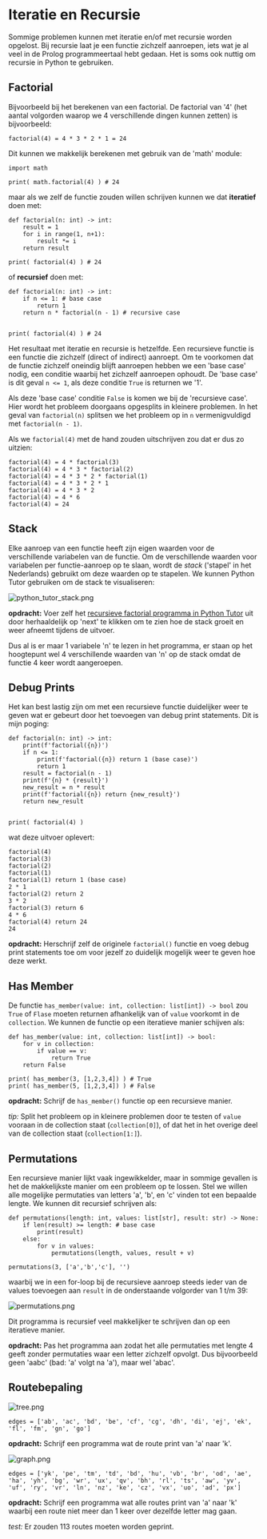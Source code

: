 # Iteratie en Recursie

Sommige problemen kunnen met iteratie en/of met recursie worden
opgelost. Bij recursie laat je een functie zichzelf aanroepen, iets
wat je al veel in de Prolog programmeertaal hebt gedaan. Het is soms
ook nuttig om recursie in Python te gebruiken.

## Factorial
Bijvoorbeeld bij het berekenen van een factorial. De factorial van '4'
(het aantal volgorden waarop we 4 verschillende dingen kunnen zetten)
is bijvoorbeeld:

```
factorial(4) = 4 * 3 * 2 * 1 = 24
```

Dit kunnen we makkelijk berekenen met gebruik van de 'math' module:

```
import math

print( math.factorial(4) ) # 24
```

maar als we zelf de functie zouden willen schrijven kunnen we dat
**iteratief** doen met:

```
def factorial(n: int) -> int:
    result = 1
    for i in range(1, n+1):
        result *= i
    return result

print( factorial(4) ) # 24
```

of **recursief** doen met:

```
def factorial(n: int) -> int:
    if n <= 1: # base case 
        return 1
    return n * factorial(n - 1) # recursive case


print( factorial(4) ) # 24
```

Het resultaat met iteratie en recursie is hetzelfde. Een recursieve
functie is een functie die zichzelf (direct of indirect) aanroept. Om
te voorkomen dat de functie zichzelf oneindig blijft aanroepen hebben
we een 'base case' nodig, een conditie waarbij het zichzelf aanroepen
ophoudt. De 'base case' is dit geval `n <= 1`, als deze conditie
`True` is returnen we '1'.

Als deze 'base case' conditie `False` is komen we bij de 'recursieve
case'. Hier wordt het probleem doorgaans opgesplits in kleinere
problemen. In het geval van `factorial(n)` splitsen we het probleem op
in `n` vermenigvuldigd met `factorial(n - 1)`.

Als we `factorial(4)` met de hand zouden uitschrijven zou dat er dus
zo uitzien:

```
factorial(4) = 4 * factorial(3)
factorial(4) = 4 * 3 * factorial(2)
factorial(4) = 4 * 3 * 2 * factorial(1)
factorial(4) = 4 * 3 * 2 * 1
factorial(4) = 4 * 3 * 2
factorial(4) = 4 * 6
factorial(4) = 24
```

## Stack

Elke aanroep van een functie heeft zijn eigen waarden voor de
verschillende variabelen van de functie. Om de verschillende waarden
voor variabelen per functie-aanroep op te slaan, wordt de *stack*
('stapel' in het Nederlands) gebruikt om deze waarden op te
stapelen. We kunnen Python Tutor gebruiken om de stack te
visualiseren:

![python_tutor_stack.png](python_tutor_stack.png)


**opdracht:** Voer zelf het [recursieve factorial programma in Python
Tutor](https://pythontutor.com/render.html#code=def%20factorial%28n%3A%20int%29%20-%3E%20int%3A%0A%20%20%20%20if%20n%20%3C%3D%201%3A%0A%20%20%20%20%20%20%20%20return%201%0A%20%20%20%20return%20n%20*%20factorial%28n%20-%201%29%0A%0Aprint%28%20factorial%284%29%20%29&cumulative=false&curInstr=1&heapPrimitives=nevernest&mode=display&origin=opt-frontend.js&py=3&rawInputLstJSON=%5B%5D&textReferences=false)
uit door herhaaldelijk op 'next' te klikken om te zien hoe de stack
groeit en weer afneemt tijdens de uitvoer.

Dus al is er maar 1 variabele 'n' te lezen in het programma, er staan
op het hoogtepunt wel 4 verschillende waarden van 'n' op de stack
omdat de functie 4 keer wordt aangeroepen.

## Debug Prints

Het kan best lastig zijn om met een recursieve functie duidelijker weer
te geven wat er gebeurt door het toevoegen van debug print
statements. Dit is mijn poging:

```
def factorial(n: int) -> int:
    print(f'factorial({n})')
    if n <= 1:
        print(f'factorial({n}) return 1 (base case)')
        return 1
    result = factorial(n - 1)
    print(f'{n} * {result}')
    new_result = n * result
    print(f'factorial({n}) return {new_result}')
    return new_result


print( factorial(4) )
```

wat deze uitvoer oplevert:

```
factorial(4)
factorial(3)
factorial(2)
factorial(1)
factorial(1) return 1 (base case)
2 * 1
factorial(2) return 2
3 * 2
factorial(3) return 6
4 * 6
factorial(4) return 24
24
```

**opdracht:** Herschrijf zelf de originele `factorial()` functie en
voeg debug print statements toe om voor jezelf zo duidelijk mogelijk
weer te geven hoe deze werkt.


## Has Member

De functie `has_member(value: int, collection: list[int]) -> bool` zou
`True` of `Flase` moeten returnen afhankelijk van of `value` voorkomt
in de `collection`. We kunnen de functie op een iteratieve manier
schijven als:

```
def has_member(value: int, collection: list[int]) -> bool:
    for v in collection:
        if value == v:
            return True
    return False

print( has_member(3, [1,2,3,4]) ) # True
print( has_member(5, [1,2,3,4]) ) # False
```

**opdracht:** Schrijf de `has_member()` functie op een recursieve manier.

*tip:* Split het probleem op in kleinere problemen door te testen of
 `value` vooraan in de collection staat (`collection[0]`), of dat het
 in het overige deel van de collection staat (`collection[1:]`).

## Permutations

Een recursieve manier lijkt vaak ingewikkelder, maar in sommige
gevallen is het de makkelijkste manier om een probleem op te
lossen. Stel we willen alle mogelijke permutaties van letters 'a', 'b', en 'c'
vinden tot een bepaalde lengte. We kunnen dit recursief schrijven als:

```
def permutations(length: int, values: list[str], result: str) -> None:
    if len(result) >= length: # base case
        print(result)
    else:
        for v in values:
            permutations(length, values, result + v)

permutations(3, ['a','b','c'], '')
```

waarbij we in een for-loop bij de recursieve aanroep steeds ieder van de values
toevoegen aan `result` in de onderstaande volgorder van 1 t/m 39:

![permutations.png](permutations.png)

Dit programma is recursief veel makkelijker te schrijven dan op een
iteratieve manier.

**opdracht:** Pas het programma aan zodat het alle permutaties met lengte 4
geeft zonder permutaties waar een letter zichzelf opvolgt. Dus
bijvoorbeeld geen 'aabc' (bad: 'a' volgt na 'a'), maar wel 'abac'.

## Routebepaling

![tree.png](tree.png)

```
edges = ['ab', 'ac', 'bd', 'be', 'cf', 'cg', 'dh', 'di', 'ej', 'ek', 'fl', 'fm', 'gn', 'go']
```

**opdracht:** Schrijf een programma wat de route print van 'a' naar 'k'.


![graph.png](graph.png)

```
edges = ['yk', 'pe', 'tm', 'td', 'bd', 'hu', 'vb', 'br', 'od', 'ae', 'ha', 'yh', 'bg', 'wr', 'ux', 'qv', 'bh', 'rl', 'ts', 'aw', 'yv', 'uf', 'ry', 'vr', 'ln', 'nz', 'ke', 'cz', 'vx', 'uo', 'ad', 'px']
```
**opdracht:** Schrijf een programma wat alle routes print van 'a' naar 'k' waarbij een route niet meer dan 1 keer over dezelfde letter mag gaan.

*test:* Er zouden 113 routes moeten worden geprint.
